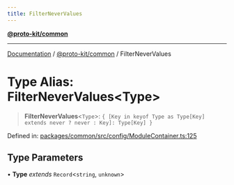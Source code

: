 ```yaml
---
title: FilterNeverValues
---
```


[**@proto-kit/common**](../README.md)

***

[Documentation](../../../README.md) / [@proto-kit/common](../README.md) / FilterNeverValues

# Type Alias: FilterNeverValues\<Type\>

> **FilterNeverValues**\<`Type`\>: `{ [Key in keyof Type as Type[Key] extends never ? never : Key]: Type[Key] }`

Defined in: [packages/common/src/config/ModuleContainer.ts:125](https://github.com/proto-kit/framework/blob/4d6b3b6da51b3edee0fbf25ce72c1f59ec61e891/packages/common/src/config/ModuleContainer.ts#L125)

## Type Parameters

• **Type** *extends* `Record`\<`string`, `unknown`\>
